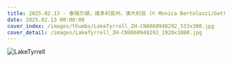 ```yaml
---
title: 2025.02.13 - 泰瑞尔湖，维多利亚州，澳大利亚 (© Monica Bertolazzi/Getty Images)
date: 2025.02.13 00:00:00
cover_index: /images/thumbs/LakeTyrrell_ZH-CN8860948292_533x300.jpg
cover_detail: /images/LakeTyrrell_ZH-CN8860948292_1920x1080.jpg
---
```


![LakeTyrrell](/images/LakeTyrrell_ZH-CN8860948292_1920x1080.jpg)
